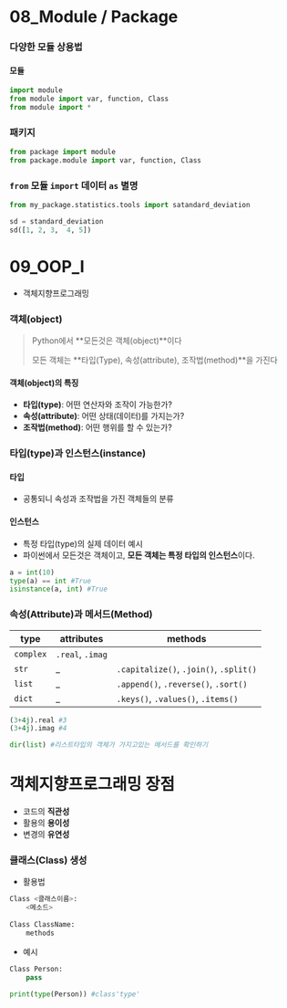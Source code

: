# 08_Module / Package

### 다양한 모듈 상용법

#### 모듈

```python
import module
from module import var, function, Class
from module import *
```

### 패키지

```python
from package import module
from package.module import var, function, Class
```

### `from` 모듈 `import` 데이터 `as` 별명

```python
from my_package.statistics.tools import satandard_deviation

sd = standard_deviation
sd([1, 2, 3,  4, 5])
```



# 09_OOP_I

* 객체지향프로그래밍

### 객체(object)

> Python에서 **모든것은 객체(object)**이다
>
> 모든 객체는 **타입(Type), 속성(attribute), 조작법(method)**을 가진다



#### 객체(object)의 특징

* **타입(type)**: 어떤 연산자와 조작이 가능한가?
* **속성(attribute)**: 어떤 상태(데이터)를 가지는가?
* **조작법(method)**: 어떤 행위를 할 수 있는가?



### 타입(type)과 인스턴스(instance)

#### 타입

* 공통되니 속성과 조작법을 가진 객체들의 분류



#### 인스턴스

* 특정 타입(type)의 실제 데이터 예시
* 파이썬에서 모든것은 객체이고, **모든 객체는 특정 타입의 인스턴스**이다.

```python
a = int(10)
type(a) == int #True
isinstance(a, int) #True
```



### 속성(Attribute)과 메서드(Method)


| type      | attributes       | methods                                |
| --------- | ---------------- | -------------------------------------- |
| `complex` | `.real`, `.imag` |                                        |
| `str`     | _                | `.capitalize()`, `.join()`, `.split()` |
| `list`    | _                | `.append()`, `.reverse()`, `.sort()`   |
| `dict`    | _                | `.keys()`, `.values()`, `.items()`     |

```python
(3+4j).real #3
(3+4j).imag #4
```

```python
dir(list) #리스트타입의 객체가 가지고있는 메서드를 확인하기
```





# 객체지향프로그래밍 장점

* 코드의 **직관성**
* 활용의 **용이성**
* 변경의 **유연성**



### 클래스(Class) 생성

* 활용법

```python
Class <클래스이름>:
    <메소드>
    
Class ClassName:
    methods
```

* 예시

```python
Class Person:
    pass

print(type(Person)) #class'type'
```

